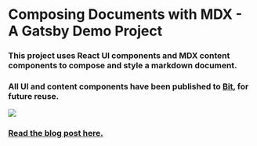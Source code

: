 # Composing Documents with MDX - A Gatsby Demo Project

### This project uses React UI components and MDX content components to compose and style a markdown document.

### All UI and content components have been published to [Bit](https://bit.dev/eden/markdown-components), for future reuse.

![](https://user-images.githubusercontent.com/49904302/85626806-3fbd7b00-b676-11ea-8805-f962c256c33d.png)


### [Read the blog post here.](https://blog.bitsrc.io/composing-documents-with-mdx-markdown-for-the-component-era-ed9d87142703)
